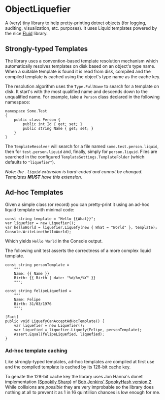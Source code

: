 # ObjectLiquefier

A (very) tiny library to help pretty-printing dotnet objects (for logging, auditing, visualization, etc. purposes). It uses Liquid templates powered by the nice [Fluid](https://github.com/sebastienros/fluid) library. 

## Strongly-typed Templates

The library uses a convention-based template resolution mechanism which automatically resolves templates on disk based on an object's type name. When a suitable template is found it is read from disk, compiled and the compiled template is cached using the object's type name as the cache key.

The resolution algorithm uses the `Type.FullName` to search for a template on disk. It start's with the most qualified name and descends down to the unqualified name. For example, take a `Person` class declared in the following namespace:

```
namespace Some.Test
{
    public class Person {
        public int Id { get; set; } 
        public string Name { get; set; }
    }
}
```

The `TemplateResolver` will search for a file named `some.test.person.liquid`, then for `test.person.liquid` and, finally, simply for `person.liquid`. Files are searched in the configured `TemplateSettings.TemplateFolder` (which defaults to `"liquefier"`). 

_Note: the `.liquid` extension is hard-coded and cannot be changed. Templates **MUST** have this extension._

## Ad-hoc Templates

Given a simple class (or record) you can pretty-print it using an ad-hoc liquid template with minimal code:
```
const string template = "Hello {{What}}";
var liquefier = new Liquefier();
var helloWorld = liquefier.Liquefy(new { What = "World" }, template);
Console.WriteLine(helloWorld);
```
Which yields `Hello World` in the Console output.

The following unit test asserts the correctness of a more complex liquid template.

```
const string personTemplate =
    """
    Name: {{ Name }}
    Birth: {{ Birth | date: "%d/%m/%Y" }}
    """;

const string felipeLiquefied =
    """
    Name: Felipe
    Birth: 31/03/1976
    """;

[Fact]
public void LiquefyCanAcceptAdHocTemplate() {
    var liquefier = new Liquefier();
    var liquefied = liquefier.Liquefy(Felipe, personTemplate);
    Assert.Equal(felipeLiquefied, liquefied);
}
```

### Ad-hoc template caching

Like strongly-typed templates, ad-hoc templates are compiled at first use and the compiled template is cached by its 128-bit cache key.

To genate the 128-bit cache key the library uses Jon Hanna's donet implementation ([Spookily Sharp](https://github.com/JonHanna/SpookilySharp/)) of [Bob Jenkins’ SpookyHash version 2](http://burtleburtle.net/bob/hash/spooky.html). While collisions are _possible_ they are very improbable so the library does nothing at all to prevent it as 1 in 16 quintillion chances is low enough for me.


